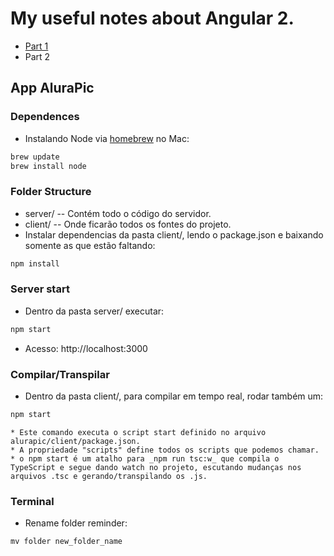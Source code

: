 
# My useful notes about Angular 2.

* [Part 1](https://github.com/jordanamorais/alura-angular2/tree/master/module-I)
* Part 2

## App AluraPic

### Dependences

* Instalando Node via [homebrew](https://brew.sh/) no Mac:

```javascript
brew update
brew install node
```

### Folder Structure

* server/ -- Contém todo o código do servidor.
* client/ -- Onde ficarão todos os fontes do projeto.
* Instalar dependencias da pasta client/, lendo o package.json e baixando somente as que estão faltando:

```javascript
npm install
```

### Server start

* Dentro da pasta server/ executar:

```javascript
npm start
```

* Acesso: http://localhost:3000

### Compilar/Transpilar

* Dentro da pasta client/, para compilar em tempo real, rodar também um:

```javascript
npm start
```
    * Este comando executa o script start definido no arquivo alurapic/client/package.json.
    * A propriedade "scripts" define todos os scripts que podemos chamar.
    * o npm start é um atalho para _npm run tsc:w_ que compila o TypeScript e segue dando watch no projeto, escutando mudanças nos arquivos .tsc e gerando/transpilando os .js.

### Terminal

* Rename folder reminder:

```javascript
mv folder new_folder_name
```